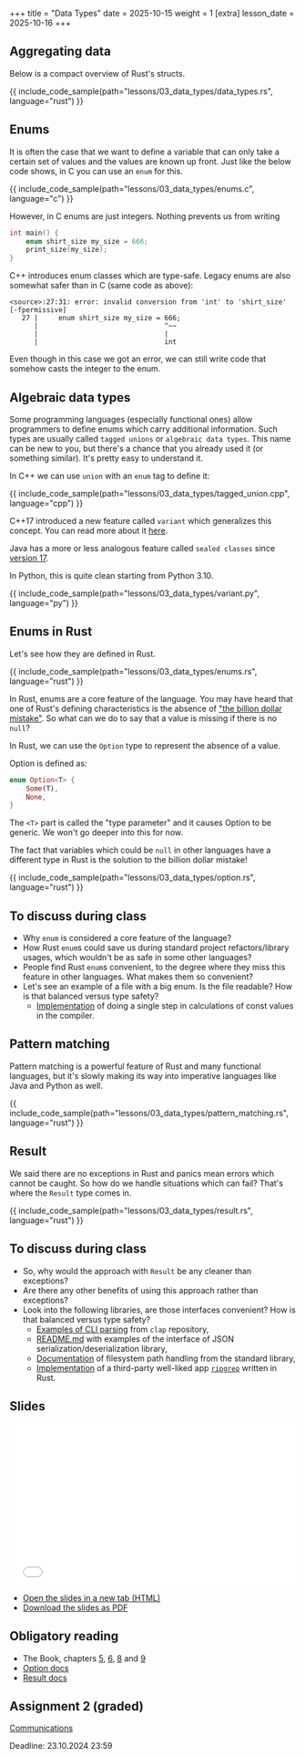 +++
title = "Data Types"
date = 2025-10-15
weight = 1
[extra]
lesson_date = 2025-10-16
+++

## Aggregating data

Below is a compact overview of Rust's structs.

{{ include_code_sample(path="lessons/03_data_types/data_types.rs", language="rust") }}

## Enums

It is often the case that we want to define a variable that can only take
a certain set of values and the values are known up front.
Just like the below code shows, in C you can use an `enum` for this.

{{ include_code_sample(path="lessons/03_data_types/enums.c", language="c") }}

However, in C enums are just integers. Nothing prevents us from writing

```c
int main() {
    enum shirt_size my_size = 666;
    print_size(my_size);
}
```

C++ introduces enum classes which are type-safe. Legacy enums are also somewhat safer than in C (same code as above):

```
<source>:27:31: error: invalid conversion from 'int' to 'shirt_size' [-fpermissive]
   27 |     enum shirt_size my_size = 666;
      |                               ^~~
      |                               |
      |                               int
```

Even though in this case we got an error, we can still write code that somehow casts the integer to the enum.

## Algebraic data types

Some programming languages (especially functional ones) allow programmers to define
enums which carry additional information. Such types are usually called `tagged unions`
or `algebraic data types`. This name can be new to you, but there's a chance that you
already used it (or something similar). It's pretty easy to understand it.

In C++ we can use `union` with an `enum` tag to define it:

{{ include_code_sample(path="lessons/03_data_types/tagged_union.cpp", language="cpp") }}

C++17 introduced a new feature called `variant` which generalizes this concept.
You can read more about it [here](https://en.cppreference.com/w/cpp/utility/variant).

Java has a more or less analogous feature called `sealed classes`
since [version 17](https://docs.oracle.com/en/java/javase/17/language/sealed-classes-and-interfaces.html.).

In Python, this is quite clean starting from Python 3.10.

{{ include_code_sample(path="lessons/03_data_types/variant.py", language="py") }}

## Enums in Rust

Let's see how they are defined in Rust.

{{ include_code_sample(path="lessons/03_data_types/enums.rs", language="rust") }}

In Rust, enums are a core feature of the language.
You may have heard that one of Rust's defining characteristics is
the absence of ["the billion dollar mistake"](https://en.wikipedia.org/wiki/Tony_Hoare#Apologies_and_retractions).
So what can we do to say that a value is missing if there is no `null`?

In Rust, we can use the `Option` type to represent the absence of a value.

Option is defined as:

```rust
enum Option<T> {
    Some(T),
    None,
}
```

The `<T>` part is called the "type parameter" and it causes Option to be generic.
We won't go deeper into this for now.

The fact that variables which could be `null` in other languages have a different type in Rust is
the solution to the billion dollar mistake!

{{ include_code_sample(path="lessons/03_data_types/option.rs", language="rust") }}

## To discuss during class

- Why `enum` is considered a core feature of the language?
- How Rust `enum`s could save us during standard project refactors/library usages, which wouldn't be as safe in some other languages?
- People find Rust `enum`s convenient, to the degree where they miss this feature in other languages. What makes them so convenient?
- Let's see an example of a file with a big enum. Is the file readable? How is that balanced versus type safety?
  - [Implementation](https://github.com/rust-lang/rust/blob/master/compiler/rustc_const_eval/src/interpret/step.rs) of doing a single step in calculations of const values in the compiler.

## Pattern matching

Pattern matching is a powerful feature of Rust and many functional languages, but it's slowly making
its way into imperative languages like Java and Python as well.

{{ include_code_sample(path="lessons/03_data_types/pattern_matching.rs", language="rust") }}

## Result

We said there are no exceptions in Rust and panics mean errors which cannot be caught.
So how do we handle situations which can fail? That's where the `Result` type comes in.

{{ include_code_sample(path="lessons/03_data_types/result.rs", language="rust") }}

## To discuss during class

- So, why would the approach with `Result` be any cleaner than exceptions?
- Are there any other benefits of using this approach rather than exceptions?
- Look into the following libraries, are those interfaces convenient? How is that balanced versus type safety?
  - [Examples of CLI parsing](https://github.com/clap-rs/clap/tree/master/examples/tutorial_derive) from `clap` repository,
  - [README.md](https://github.com/serde-rs/json) with examples of the interface of JSON serialization/deserialization library,
  - [Documentation](https://doc.rust-lang.org/std/path/struct.Path.html) of filesystem path handling from the standard library,
  - [Implementation](https://github.com/BurntSushi/ripgrep/blob/master/crates/grep/examples/simplegrep.rs) of a third-party well-liked app [`ripgrep`](https://github.com/BurntSushi/ripgrep) written in Rust.

## Slides

<iframe
  src="module_system/module_system.html"
  title="Module system"
  loading="lazy"
  style="width: 100%; aspect-ratio: 16 / 9; border: none;"
></iframe>

- [Open the slides in a new tab (HTML)](module_system/module_system.html)
- [Download the slides as PDF](module_system/module_system.pdf)

## Obligatory reading

- The Book, chapters [5](https://doc.rust-lang.org/book/ch05-00-structs.html),
  [6](https://doc.rust-lang.org/stable/book/ch06-00-enums.html),
  [8](https://doc.rust-lang.org/stable/book/ch08-00-common-collections.html)
  and [9](https://doc.rust-lang.org/stable/book/ch09-00-error-handling.html)
- [Option docs](https://doc.rust-lang.org/std/option/)
- [Result docs](https://doc.rust-lang.org/std/result/)

## Assignment 2 (graded)

[Communications](https://classroom.github.com/a/s7wihiAa)

Deadline: 23.10.2024 23:59
